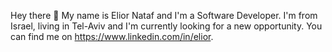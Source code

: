 Hey there 👋 My name is Elior Nataf and I'm a Software Developer. I'm from Israel, living in Tel-Aviv and I'm currently looking for a new opportunity. You can find me on https://www.linkedin.com/in/elior.

